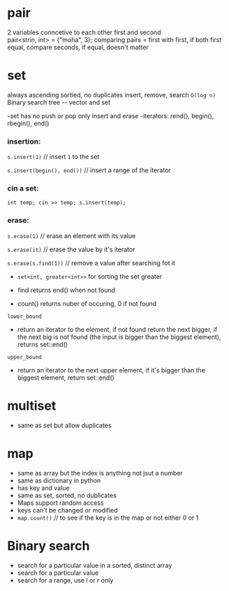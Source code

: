 # pair

2 variables conncetive to each other 
first and second  
pair<strin, int> = {"moha", 3};
comparing pairs = first with first, if both first equal, compare seconds, if equal, doesn't matter

# set

always ascending sortied, no duplicates
insert, remove, search  ```O(log n)```
Binary search tree
-- vector and set

-set has no push or pop only insert and erase
-iterators: rend(), begin(), rbegin(), end()
      
### insertion: 
```s.insert(1)``` // insert ```1``` to the set

```s.insert(begin(), end())```  // insert a range of the iterator 

### cin a set:
```int temp; cin >> temp; s.insert(temp);```


### erase: 
```s.erase(1)``` // erase an element with its value

```s.erase(it)``` // erase the value by it's iterator

```s.erase(s.find(1))``` // remove a value after searching fot it

- ```set<int, greater<int>>```  for sorting the set greater

- find returns end() when not found
- count() returns nuber of occuring, 0 if not found

 ```lower_bound```
- return an iterator to the element, if not found return the next bigger, if the next big is not found (the input is bigger than the biggest element), returns set::end()

 ```upper_bound```
- return an iterator to the next upper element, if it's bigger than the biggest element, return set::end()
# multiset 
- same as set but allow duplicates
# map
- same as array but the index is anything not jsut a number
- same as dictionary in python
- has key and value
- same as set, sorted, no dublicates
- Maps support random access
- keys can't be changed or modified
- ```map.count()```  //  to see if the key is in the map or not either 0 or 1
  
# Binary search
- search for a particular value in a sorted, distinct array
- search for a particular value
- search for a range, use l or r only

